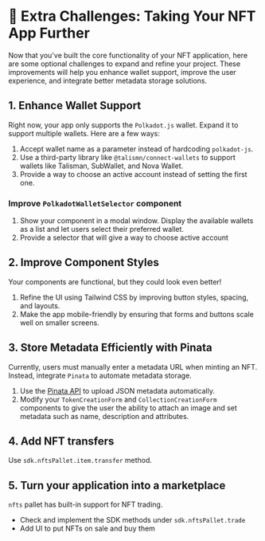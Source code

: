 # 🚀 Extra Challenges: Taking Your NFT App Further

Now that you've built the core functionality of your NFT application, here are some optional challenges to expand and refine your project. These improvements will help you enhance wallet support, improve the user experience, and integrate better metadata storage solutions.

## 1. Enhance Wallet Support

Right now, your app only supports the `Polkadot.js` wallet. Expand it to support multiple wallets. Here are a few ways:

1. Accept wallet name as a parameter instead of hardcoding `polkadot-js`.
2. Use a third-party library like `@talismn/connect-wallets` to support wallets like Talisman, SubWallet, and Nova Wallet.
3. Provide a way to choose an active account instead of setting the first one.
   
### Improve `PolkadotWalletSelector` component

1. Show your component in a modal window. Display the available wallets as a list and let users select their preferred wallet. 
2. Provide a selector that will give a way to choose active account

## 2. Improve Component Styles
Your components are functional, but they could look even better!

1. Refine the UI using Tailwind CSS by improving button styles, spacing, and layouts.
2. Make the app mobile-friendly by ensuring that forms and buttons scale well on smaller screens.

## 3. Store Metadata Efficiently with Pinata

Currently, users must manually enter a metadata URL when minting an NFT. Instead, integrate `Pinata` to automate metadata storage.

1. Use the [Pinata API](https://docs.pinata.cloud/quickstart) to upload JSON metadata automatically.
2. Modify your `TokenCreationForm` and `CollectionCreationForm` components to give the user the ability to attach an image and set metadata such as name, description and attributes.

## 4. Add NFT transfers

Use `sdk.nftsPallet.item.transfer` method.

## 5. Turn your application into a marketplace

`nfts` pallet has built-in support for NFT trading.

- Check and implement the SDK methods under `sdk.nftsPallet.trade`
- Add UI to put NFTs on sale and buy them
